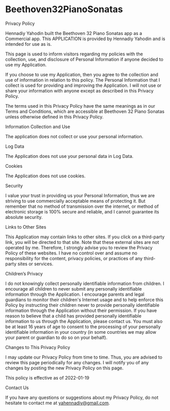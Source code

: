 # Beethoven32PianoSonatas
Privacy Policy

Hennadiy Yahodin built the Beethoven 32 Piano Sonatas app as a Commercial app. This APPLICATION is provided by Hennadiy Yahodin and is intended for use as is.

This page is used to inform visitors regarding my policies with the collection, use, and disclosure of Personal Information if anyone decided to use my Application.

If you choose to use my Application, then you agree to the collection and use of information in relation to this policy. The Personal Information that I collect is used for providing and improving the Application. I will not use or share your information with anyone except as described in this Privacy Policy.

The terms used in this Privacy Policy have the same meanings as in our Terms and Conditions, which are accessible at Beethoven 32 Piano Sonatas unless otherwise defined in this Privacy Policy.

Information Collection and Use


The application does not collect or use your personal information.


Log Data

The Application does not use your personal data in Log Data.

Cookies

The Application does not use cookies.

Security

I value your trust in providing us your Personal Information, thus we are striving to use commercially acceptable means of protecting it. But remember that no method of transmission over the internet, or method of electronic storage is 100% secure and reliable, and I cannot guarantee its absolute security.

Links to Other Sites

This Application may contain links to other sites. If you click on a third-party link, you will be directed to that site. Note that these external sites are not operated by me. Therefore, I strongly advise you to review the Privacy Policy of these websites. I have no control over and assume no responsibility for the content, privacy policies, or practices of any third-party sites or services.

Children’s Privacy

I do not knowingly collect personally identifiable information from children. I encourage all children to never submit any personally identifiable information through the Application. I encourage parents and legal guardians to monitor their children's Internet usage and to help enforce this Policy by instructing their children never to provide personally identifiable information through the Application without their permission. If you have reason to believe that a child has provided personally identifiable information to us through the Application, please contact us. You must also be at least 16 years of age to consent to the processing of your personally identifiable information in your country (in some countries we may allow your parent or guardian to do so on your behalf).

Changes to This Privacy Policy

I may update our Privacy Policy from time to time. Thus, you are advised to review this page periodically for any changes. I will notify you of any changes by posting the new Privacy Policy on this page.

This policy is effective as of 2022-01-19

Contact Us

If you have any questions or suggestions about my Privacy Policy, do not hesitate to contact me at yahennadiy@gmail.com.
